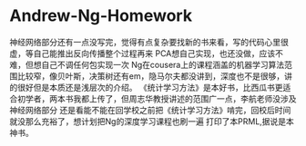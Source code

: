 # Andrew-Ng-Homework
神经网络部分还有一点没写完，觉得有点复杂要找新的书来看，写的代码心里很虚，等自己能推出反向传播整个过程再来
PCA想自己实现，也还没做，应该不难，但想自己不调任何包实现一次
Ng在cousera上的课程涵盖的机器学习算法范围比较窄，像贝叶斯，决策树还有em，隐马尔夫都没讲到，深度也不是很够，讲的很好但是本质还是浅层次的介绍。
《统计学习方法》是本好书，比西瓜书更适合初学者，两本书我都上传了，但周志华教授讲述的范围广一点，李航老师没涉及神经网络部分
还是看能不能在回学校之前把《统计学习方法》啃完，回校后时间就没那么充裕了，想计划把Ng的深度学习课程也刷一遍
打印了本PRML,据说是本神书。
